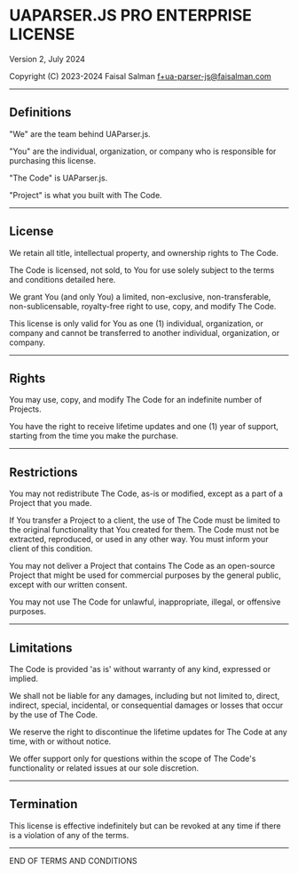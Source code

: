 # UAPARSER.JS PRO ENTERPRISE LICENSE

Version 2, July 2024

Copyright (C) 2023-2024 Faisal Salman <f+ua-parser-js@faisalman.com>

---

## Definitions

"We" are the team behind UAParser.js.

"You" are the individual, organization, or company who is responsible for purchasing this license.

"The Code" is UAParser.js.

"Project" is what you built with The Code.

---

## License

We retain all title, intellectual property, and ownership rights to The Code.

The Code is licensed, not sold, to You for use solely subject to the terms and conditions detailed here.

We grant You (and only You) a limited, non-exclusive, non-transferable, non-sublicensable, royalty-free right to use, copy, and modify The Code.

This license is only valid for You as one (1) individual, organization, or company and cannot be transferred to another individual, organization, or company.

---

## Rights

You may use, copy, and modify The Code for an indefinite number of Projects.

You have the right to receive lifetime updates and one (1) year of support, starting from the time you make the purchase.

---

## Restrictions

You may not redistribute The Code, as-is or modified, except as a part of a Project that you made.

If You transfer a Project to a client, the use of The Code must be limited to the original functionality that You created for them. The Code must not be extracted, reproduced, or used in any other way. You must inform your client of this condition.

You may not deliver a Project that contains The Code as an open-source Project that might be used for commercial purposes by the general public, except with our written consent.

You may not use The Code for unlawful, inappropriate, illegal, or offensive purposes.

---

## Limitations

The Code is provided 'as is' without warranty of any kind, expressed or implied. 

We shall not be liable for any damages, including but not limited to, direct, indirect, special, incidental, or consequential damages or losses that occur by the use of The Code.

We reserve the right to discontinue the lifetime updates for The Code at any time, with or without notice.

We offer support only for questions within the scope of The Code's functionality or related issues at our sole discretion.

---

## Termination

This license is effective indefinitely but can be revoked at any time if there is a violation of any of the terms.

---

END OF TERMS AND CONDITIONS